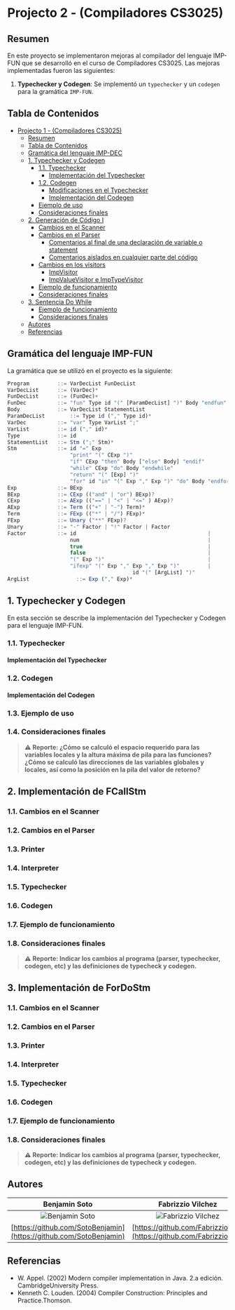 # Projecto 2 - (Compiladores CS3025)

## Resumen
En este proyecto se implementaron mejoras al compilador del lenguaje IMP-FUN que se desarrolló en el curso de Compiladores CS3025. Las mejoras implementadas fueron las siguientes:

1. **Typechecker y Codegen**: Se implementó un `typechecker` y un `codegen` para la gramática `IMP-FUN`.



## Tabla de Contenidos

- [Projecto 1 - (Compiladores CS3025)](#projecto-1---compiladores-cs3025)
  - [Resumen](#resumen)
  - [Tabla de Contenidos](#tabla-de-contenidos)
  - [Gramática del lenguaje IMP-DEC](#gramática-del-lenguaje-imp-dec)
  - [1. Typechecker y Codegen](#1-typechecker-y-codegen)
    - [1.1. Typechecker](#11-typechecker)
		- [Implementación del Typechecker](#implementación-del-typechecker)
    - [1.2. Codegen](#12-codegen)
		- [Modificaciones en el Typechecker](#modificaciones-en-el-typechecker)
		- [Implementación del Codegen](#implementación-del-codegen)
    - [Ejemplo de uso](#ejemplo-de-uso)
	- [Consideraciones finales](#consideraciones-finales)
  - [2. Generación de Código I](#2-generación-de-código-i)
    - [Cambios en el Scanner](#cambios-en-el-scanner)
    - [Cambios en el Parser](#cambios-en-el-parser)
      - [Comentarios al final de una declaración de variable o statement](#comentarios-al-final-de-una-declaración-de-variable-o-statement)
      - [Comentarios aislados en cualquier parte del código](#comentarios-aislados-en-cualquier-parte-del-código)
    - [Cambios en los visitors](#cambios-en-los-visitors)
      - [ImpVisitor](#impvisitor)
      - [ImpValueVisitor e ImpTypeVisitor](#impvaluevisitor-e-imptypevisitor)
    - [Ejemplo de funcionamiento](#ejemplo-de-funcionamiento)
    - [Consideraciones finales](#consideraciones-finales)
  - [3. Sentencia Do While](#3-sentencia-do-while)
    - [Ejemplo de funcionamiento](#ejemplo-de-funcionamiento-1)
    - [Consideraciones finales](#consideraciones-finales-1)
  - [Autores](#autores)
  - [Referencias](#referencias)

## Gramática del lenguaje IMP-FUN
La gramática que se utilizó en el proyecto es la siguiente:

```js
Program         ::= VarDecList FunDecList
VarDecList      ::= (VarDec)* 
FunDecList      ::= (FunDec)+
FunDec          ::= "fun" Type id "(" [ParamDecList] ")" Body "endfun"
Body            ::= VarDecList StatementList  
ParamDecList 		::= Type id ("," Type id)*
VarDec          ::= "var" Type VarList ";"
VarList         ::= id ("," id)*
Type            ::= id
StatementList   ::= Stm (";" Stm)*
Stm             ::= id "=" Exp                                            |
                    "print" "(" CExp ")"                                  |
                    "if" CExp "then" Body ["else" Body] "endif"           |
                    "while" CExp "do" Body "endwhile"                     |
                    "return" "(" [Exp] ")"                                |
                    "for" id "in" "(" Exp "," Exp ")" "do" Body "endfor"  |
Exp             ::= BExp
BExp            ::= CExp (("and" | "or") BExp)?
CExp            ::= AExp (("==" | "<" | "<=" ) AExp)?
AExp            ::= Term (("+" | "-") Term)*
Term            ::= FExp (("*" | "/") FExp)*
FExp            ::= Unary ("**" FExp)?
Unary           ::= "-" Factor | "!" Factor | Factor
Factor          ::= id                                       	| 
                    num                                      	| 
                    true                                     	|
                    false                                    	|
                    "(" Exp ")"                              	| 
                    "ifexp" "(" Exp "," Exp "," Exp ")"      	|
										id "(" [ArgList] ")"
ArgList				  ::= Exp ("," Exp)*
```

## 1. Typechecker y Codegen

En esta sección se describe la implementación del Typechecker y Codegen para el lenguaje IMP-FUN.

### 1.1. Typechecker

#### Implementación del Typechecker

### 1.2. Codegen

#### Implementación del Codegen

### 1.3. Ejemplo de uso

### 1.4. Consideraciones finales

> **⚠️ Reporte: ¿Cómo se calculó el espacio requerido para las variables locales y la altura máxima de pila para las funciones? ¿Cómo se calculó las direcciones de las variables globales y locales, así como la posición en la pila del valor de retorno?** 

## 2. Implementación de FCallStm

### 1.1. Cambios en el Scanner

### 1.2. Cambios en el Parser

### 1.3. Printer

### 1.4. Interpreter

### 1.5. Typechecker

### 1.6. Codegen

### 1.7. Ejemplo de funcionamiento

### 1.8. Consideraciones finales

> **⚠️ Reporte: Indicar los cambios al programa (parser, typechecker, codegen, etc) y las definiciones de typecheck y codegen.**

## 3. Implementación de ForDoStm

### 1.1. Cambios en el Scanner

### 1.2. Cambios en el Parser

### 1.3. Printer

### 1.4. Interpreter

### 1.5. Typechecker

### 1.6. Codegen

### 1.7. Ejemplo de funcionamiento

### 1.8. Consideraciones finales

> **⚠️ Reporte: Indicar los cambios al programa (parser, typechecker, codegen, etc) y las definiciones de typecheck y codegen.**


## Autores

| **Benjamin Soto** | **Fabrizzio Vilchez** | **Jeffrey Monja** |
|:------------:|:------------:|:------------:|
| ![Benjamin Soto](https://avatars.githubusercontent.com/u/104233590?v=4) | ![Fabrizzio Vilchez](https://avatars.githubusercontent.com/u/115495332?v=4) | ![Jeffrey Monja](https://avatars.githubusercontent.com/u/104637993?v=4) |
| [https://github.com/SotoBenjamin](https://github.com/SotoBenjamin) | [https://github.com/Fabrizzio20k](https://github.com/Fabrizzio20k) | [https://github.com/jeffreymonjacastro](https://github.com/jeffreymonjacastro) |


## Referencias 

- W. Appel. (2002) Modern compiler implementation in Java. 2.a edición. CambridgeUniversity Press.
- Kenneth C. Louden. (2004) Compiler Construction: Principles and Practice.Thomson.
